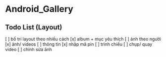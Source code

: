 # Android_Gallery

## Todo List (Layout)

[ ] bố trí layout theo nhiều cách
[x] album + mục yêu thích
[ ] ảnh theo người
[x] ảnh/ videos
[ ] thông tin
[x] nhập mã pin
[ ] trình chiếu
[ ] chụp/ quay video
[ ] chỉnh sửa ảnh
